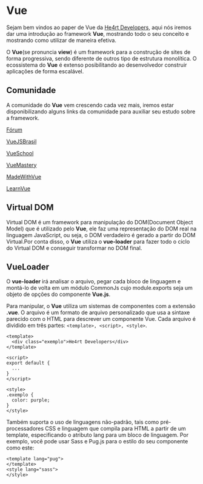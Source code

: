 # Vue

Sejam bem vindos ao paper de Vue da [He4rt Developers](discord.io/He4rt), aqui nós iremos dar uma introdução ao framework **Vue**, mostrando todo o seu conceito e mostrando como utilizar de maneira efetiva.

O **Vue**(se pronuncia **view**) é um framework para a construção de sites de forma progressiva, sendo diferente de outros tipo de estrutura monolítica. O ecossistema do **Vue** é extenso posibilitando ao desenvolvedor construir aplicações de forma escalável.

## Comunidade

A comunidade do **Vue** vem crescendo cada vez mais, iremos estar disponibilizando alguns links da comunidade para auxiliar seu estudo sobre a framework.

[Fórum](https://forum.vuejs.org)

[VueJSBrasil](http://vuejs-brasil.com.br/)

[VueSchool](https://vueschool.io/)

[VueMastery](https://www.vuemastery.com)

[MadeWithVue](https://madewithvuejs.com)

[LearnVue](https://twitter.com/LearnVuejs2)

## Virtual DOM

Virtual DOM é um framework para manipulação do DOM(Document Object Model) que é utilizado pelo **Vue**, ele faz uma representação do DOM real na linguagem JavaScript, ou seja, o DOM verdadeiro é gerado a partir do DOM Virtual.Por conta disso, o **Vue** utiliza o **vue-loader** para fazer todo o ciclo do Virtual DOM e conseguir transformar no DOM final.

## VueLoader
O **vue-loader** irá analisar o arquivo, pegar cada bloco de linguagem e montá-lo de volta em um módulo CommonJs cujo module.exports seja um objeto de opções do componente **Vue.js**.

Para manipular, o **Vue** utiliza um sistemas de componentes com a extensão **.vue**. O arquivo é um formato de arquivo personalizado que usa a sintaxe parecido com o HTML para descrever um componente Vue. Cada arquivo é dividido em três partes: `<template>, <script>, <style>`.
```vue
<template>
  <div class="exemplo">He4rt Developers</div>
</template>

<script>
export default {
  ...
}
</script>

<style>
.exemplo {
  color: purple;
}
</style>
```

Também suporta o uso de linguagens não-padrão, tais como pré-processadores CSS e linguagem que compila para HTML a partir de um template, especificando o atributo lang para um bloco de linguagem. Por exemplo, você pode usar Sass e Pug.js para o estilo do seu componente como este:
```vue
<template lang="pug">
</template>
<style lang="sass">
</style>
```